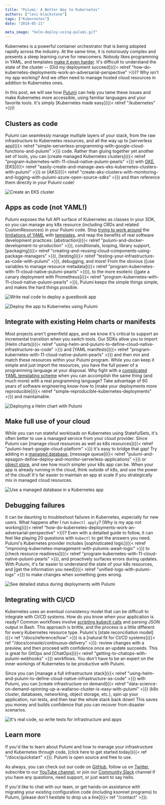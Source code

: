 ```yaml
---
title: "Pulumi: A Better Way to Kubernetes"
authors: ["levi-blackstone"]
tags: ["Kubernetes"]
date: "2019-05-21"

meta_image: "helm-deploy-using-pulumi.gif"
---
```


Kubernetes is a powerful container orchestrator that is being adopted
rapidly across the industry. At the same time, it is notoriously complex
and presents a steep learning curve for newcomers. Nobody likes
programming in YAML, and templates [make it even harder](https://github.com/helm/charts/blob/cb3dcd7f1e0e6a152d110bcb776523856468e670/stable/cert-manager/templates/deployment.yaml).
It's difficult to understand the state of the cluster --
[Did my deployment succeed]({{< relref "how-do-kubernetes-deployments-work-an-adversarial-perspective" >}})?
Why isn't my app working? And we often need to manage hosted cloud
resources in addition to Kubernetes ones.

In this post, we will see how [Pulumi](/) can help you
tame these issues and make Kubernetes more accessible, using familiar
languages and your favorite tools. It's simply
[Kubernetes made easy]({{< relref "/kubernetes" >}})!
<!--more-->

## Clusters as code

Pulumi can seamlessly manage multiple layers of your stack, from the raw
infrastructure to Kubernetes resources, and all the way up to
[serverless app]({{< relref "simple-serverless-programming-with-google-cloud-functions-and-pulumi" >}})
code. Rather than gluing together yet another set of tools, you can
[create managed Kubernetes clusters]({{< relref "program-kubernetes-with-11-cloud-native-pulumi-pearls" >}})
with [GKE](https://github.com/pulumi/examples/tree/master/gcp-ts-gke),
[EKS]({{< relref "easily-create-and-manage-aws-eks-kubernetes-clusters-with-pulumi" >}}) or
[AKS]({{< relref "create-aks-clusters-with-monitoring-and-logging-with-pulumi-azure-open-source-sdks" >}})
and then reference them directly in your Pulumi code!

![Create an EKS cluster](./creating-an-eks-cluster.png)

## Apps as code (not YAML!)

Pulumi exposes the full API surface of Kubernetes as classes in your
SDK, so you can manage any k8s resource (including CRDs and related
CustomResources) in your Pulumi code. Stop [trying to work
around](https://ksonnet.io/) the [limitations of YAML](https://arp242.net/yaml-config.html) with
[templates](https://helm.sh/docs/chart_template_guide/#the-chart-template-developer-s-guide),
and reap the benefits of real software development practices:
[abstraction]({{< relref "pulumi-and-docker-development-to-production" >}}),
conditionals, looping, library support,
[packaging]({{< relref "creating-and-reusing-cloud-components-using-package-managers" >}}),
[testing]({{< relref "testing-your-infrastructure-as-code-with-pulumi" >}}),
debugging, and more! From the obvious
([use variables to manage resource metadata]({{< relref "program-kubernetes-with-11-cloud-native-pulumi-pearls" >}})),
to the more esoteric
([gate a canary deployment with Prometheus]({{< relref "program-kubernetes-with-11-cloud-native-pulumi-pearls" >}}),
Pulumi keeps the simple things simple, and makes the hard things possible.

![Write real code to deploy a guestbook app](./guestbook.png)

![Deploy the app to Kubernetes using Pulumi](./app-cli.png)

## Integrate with existing Helm charts or manifests

Most projects aren't greenfield apps, and we know it's critical to
support an incremental transition when you switch tools. Our SDKs allow
you to import [Helm charts]({{< relref "using-helm-and-pulumi-to-define-cloud-native-infrastructure-as-code" >}})
and [YAML manifests]({{< relref "program-kubernetes-with-11-cloud-native-pulumi-pearls" >}})
and then mix and match these resources within your Pulumi program. While
you can keep it simple and just import the resources, you have the full
power of a programming language at your disposal. Why fight with a
[complicated YAML templating scheme](https://helm.sh/docs/chart_template_guide/#the-chart-template-developer-s-guide)
when you can accomplish the same thing (and much more) with a real
programming language? Take advantage of 60 years of software engineering
know-how to
[make your deployments more reproducible]({{< relref "simple-reproducible-kubernetes-deployments" >}})
and maintainable.

![Deploying a Helm chart with Pulumi](./helm-deploy-using-pulumi.gif)

## Make full use of your cloud

While you can run stateful workloads on Kubernetes using StatefulSets,
it's often better to use a managed service from your cloud provider.
Since Pulumi can [manage cloud resources as well as k8s resources]({{< relref "pulumi-heart-google-cloud-platform" >}})
it's easy to bridge that gap! Try adding in a [managed database](https://github.com/pulumi/examples/tree/master/azure-ts-aks-mean),
[message queue]({{< relref "pulumi-and-epsagon-define-deploy-and-monitor-serverless-applications" >}})
or [object store](https://github.com/pulumi/examples/tree/master/kubernetes-ts-s3-rollout),
and see how much simpler your k8s app can be. When your app is already
running in the cloud, think outside of k8s, and use the power of the
cloud! It's far easier to maintain an app at scale if you strategically
mix in managed cloud resources.

![Use a managed database in a Kubernetes app](./cosmos.png)

## Debugging failures

It can be daunting to troubleshoot failures in Kubernetes, especially
for new users. What happens after I run `kubectl apply`?
[Why is my app not working]({{< relref "how-do-kubernetes-deployments-work-an-adversarial-perspective" >}})?
Even with a detailed guide to follow, it can feel like playing 20
questions with `kubectl` to get the answers you need. Pulumi's
Kubernetes provider includes [sophisticated logic]({{< relref "improving-kubernetes-management-with-pulumis-await-logic" >}})
to [check resource readiness]({{< relref "program-kubernetes-with-11-cloud-native-pulumi-pearls" >}}),
and proactively surfaces errors during updates. With Pulumi, it's far
easier to understand the state of your k8s resources, and
[get the information you need]({{< relref "unified-logs-with-pulumi-logs" >}}) to
make changes when something goes wrong.

![See detailed status during deployments with Pulumi](./deployment-zoom.gif)

## Integrating with CI/CD

Kubernetes uses an eventual consistency model that can be difficult to
integrate with CI/CD systems. How do you know when your application is
ready? Common workflows involve [scripting kubectl calls](https://kubernetes.io/docs/reference/kubectl/conventions/#using-kubectl-in-reusable-scripts)
and parsing JSON output in Bash. This approach is brittle, and the
process is a little different for every Kubernetes resource type.
Pulumi's [state reconciliation model]({{< ref "/docs/reference/how" >}}) is a
[natural fit for CI/CD systems]({{< ref "/docs/console/continuous-delivery" >}}): review changes with a
preview, and then proceed with confidence once an update succeeds. This
is great for GitOps and [ChatOps]({{< relref "getting-to-chatops-with-pulumi-webhooks" >}})
workflows. You don't have to be an expert on the inner workings of
Kubernetes to be productive with Pulumi.

Since you can [manage a full infrastructure stack]({{< relref "using-helm-and-pulumi-to-define-cloud-native-infrastructure-as-code" >}})
with Pulumi, you can
[create infrastructure on demand]{{< relref "data-science-on-demand-spinning-up-a-wallaroo-cluster-is-easy-with-pulumi" >}})
(k8s cluster, databases, networking, object storage, etc.), spin up your
application, run tests, and then tear the whole stack back down! This
saves you money and builds confidence that you can recover from disaster
scenarios.

![It's real code, so write tests for infrastructure and apps](./test.png)

## Learn more

If you'd like to learn about Pulumi and how to manage your
infrastructure and Kubernetes through code,
[click here to get started today]({{< ref "/docs/quickstart" >}}). Pulumi is open source and free to
use.

As always, you can check out our code on
[GitHub](https://github.com/pulumi), follow us on
[Twitter](https://twitter.com/pulumicorp), subscribe to our
[YouTube channel](https://www.youtube.com/channel/UC2Dhyn4Ev52YSbcpfnfP0Mw), or
join our [Community Slack](https://slack.pulumi.com/) channel if you have
any questions, need support, or just want to say hello.

If you'd like to chat with our team, or get hands-on assistance with
migrating your existing configuration code (including ksonnet programs)
to Pulumi, [please don't hesitate to drop us a line]({{< ref "/contact" >}}).
